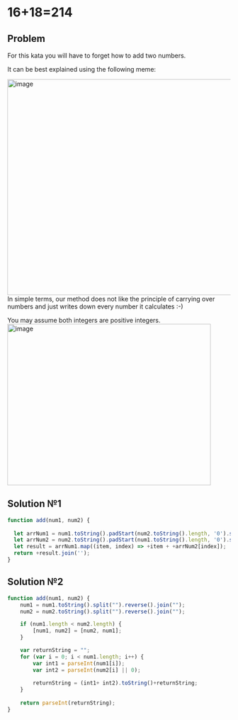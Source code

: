 # 16+18=214

## Problem
For this kata you will have to forget how to add two numbers.

It can be best explained using the following meme:

<img width="691" height="487" alt="image" src="https://github.com/user-attachments/assets/c3247c0b-5059-4876-a667-97e094c906f7" />  
In simple terms, our method does not like the principle of carrying over numbers and just writes down every number it calculates :-)

You may assume both integers are positive integers.  
<img width="459" height="364" alt="image" src="https://github.com/user-attachments/assets/8f65e989-acb2-4472-9fec-c9a930c32719" />  


## Solution №1
```javascript
function add(num1, num2) {
  
  let arrNum1 = num1.toString().padStart(num2.toString().length, '0').split('');
  let arrNum2 = num2.toString().padStart(num1.toString().length, '0').split('');
  let result = arrNum1.map((item, index) => +item + +arrNum2[index]);
  return +result.join('');
}
```

## Solution №2
```javascript
function add(num1, num2) {
    num1 = num1.toString().split("").reverse().join("");
    num2 = num2.toString().split("").reverse().join("");

    if (num1.length < num2.length) {
        [num1, num2] = [num2, num1];
    }

    var returnString = "";
    for (var i = 0; i < num1.length; i++) {
        var int1 = parseInt(num1[i]);
        var int2 = parseInt(num2[i] || 0);
      
        returnString = (int1+ int2).toString()+returnString;
    }
    
    return parseInt(returnString);
}
```
